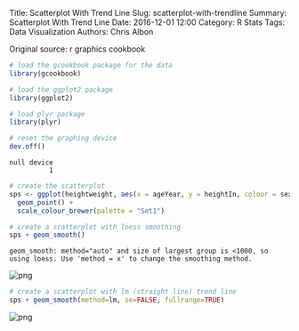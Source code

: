 Title: Scatterplot With Trend Line
Slug: scatterplot-with-trendline
Summary: Scatterplot With Trend Line
Date: 2016-12-01 12:00
Category: R Stats
Tags: Data Visualization
Authors: Chris Albon


Original source: r graphics cookbook


```R
# load the gcookbook package for the data
library(gcookbook)

# load the ggplot2 package
library(ggplot2)

# load plyr package
library(plyr)

# reset the graphing device
dev.off()
```




    null device
              1




```R
# create the scatterplot
sps <- ggplot(heightweight, aes(x = ageYear, y = heightIn, colour = sex)) +
  geom_point() +
  scale_colour_brewer(palette = "Set1")
```


```R
# create a scatterplot with loess smoothing
sps + geom_smooth()
```

    geom_smooth: method="auto" and size of largest group is <1000, so using loess. Use 'method = x' to change the smoothing method.










![png]({filename}/images/scatterplot-with-trendline_files/scatterplot-with-trendline_3_2.png)



```R
# create a scatterplot with lm (straight line) trend line
sps + geom_smooth(method=lm, se=FALSE, fullrange=TRUE)
```









![png]({filename}/images/scatterplot-with-trendline_files/scatterplot-with-trendline_4_1.png)
